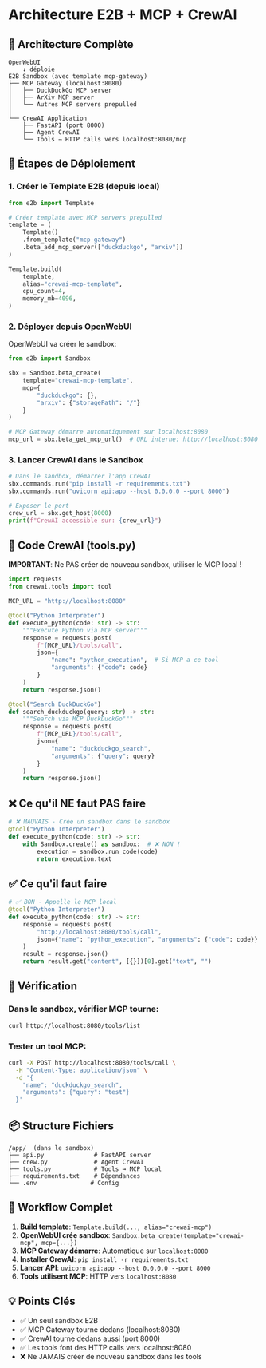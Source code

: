 # Architecture E2B + MCP + CrewAI

## 🎯 Architecture Complète

```
OpenWebUI
    ↓ déploie
E2B Sandbox (avec template mcp-gateway)
├── MCP Gateway (localhost:8080)
│   ├── DuckDuckGo MCP server
│   ├── ArXiv MCP server
│   └── Autres MCP servers prepulled
│
└── CrewAI Application
    ├── FastAPI (port 8000)
    ├── Agent CrewAI
    └── Tools → HTTP calls vers localhost:8080/mcp
```

## 📝 Étapes de Déploiement

### 1. Créer le Template E2B (depuis local)

```python
from e2b import Template

# Créer template avec MCP servers prepulled
template = (
    Template()
    .from_template("mcp-gateway")
    .beta_add_mcp_server(["duckduckgo", "arxiv"])
)

Template.build(
    template,
    alias="crewai-mcp-template",
    cpu_count=4,
    memory_mb=4096,
)
```

### 2. Déployer depuis OpenWebUI

OpenWebUI va créer le sandbox:
```python
from e2b import Sandbox

sbx = Sandbox.beta_create(
    template="crewai-mcp-template",
    mcp={
        "duckduckgo": {},
        "arxiv": {"storagePath": "/"}
    }
)

# MCP Gateway démarre automatiquement sur localhost:8080
mcp_url = sbx.beta_get_mcp_url()  # URL interne: http://localhost:8080
```

### 3. Lancer CrewAI dans le Sandbox

```python
# Dans le sandbox, démarrer l'app CrewAI
sbx.commands.run("pip install -r requirements.txt")
sbx.commands.run("uvicorn api:app --host 0.0.0.0 --port 8000")

# Exposer le port
crew_url = sbx.get_host(8000)
print(f"CrewAI accessible sur: {crew_url}")
```

## 🔧 Code CrewAI (tools.py)

**IMPORTANT**: Ne PAS créer de nouveau sandbox, utiliser le MCP local !

```python
import requests
from crewai.tools import tool

MCP_URL = "http://localhost:8080"

@tool("Python Interpreter")
def execute_python(code: str) -> str:
    """Execute Python via MCP server"""
    response = requests.post(
        f"{MCP_URL}/tools/call",
        json={
            "name": "python_execution",  # Si MCP a ce tool
            "arguments": {"code": code}
        }
    )
    return response.json()

@tool("Search DuckDuckGo")
def search_duckduckgo(query: str) -> str:
    """Search via MCP DuckDuckGo"""
    response = requests.post(
        f"{MCP_URL}/tools/call",
        json={
            "name": "duckduckgo_search",
            "arguments": {"query": query}
        }
    )
    return response.json()
```

## ❌ Ce qu'il NE faut PAS faire

```python
# ❌ MAUVAIS - Crée un sandbox dans le sandbox
@tool("Python Interpreter")
def execute_python(code: str) -> str:
    with Sandbox.create() as sandbox:  # ❌ NON !
        execution = sandbox.run_code(code)
        return execution.text
```

## ✅ Ce qu'il faut faire

```python
# ✅ BON - Appelle le MCP local
@tool("Python Interpreter")
def execute_python(code: str) -> str:
    response = requests.post(
        "http://localhost:8080/tools/call",
        json={"name": "python_execution", "arguments": {"code": code}}
    )
    result = response.json()
    return result.get("content", [{}])[0].get("text", "")
```

## 🧪 Vérification

### Dans le sandbox, vérifier MCP tourne:
```bash
curl http://localhost:8080/tools/list
```

### Tester un tool MCP:
```bash
curl -X POST http://localhost:8080/tools/call \
  -H "Content-Type: application/json" \
  -d '{
    "name": "duckduckgo_search",
    "arguments": {"query": "test"}
  }'
```

## 📦 Structure Fichiers

```
/app/  (dans le sandbox)
├── api.py              # FastAPI server
├── crew.py             # Agent CrewAI
├── tools.py            # Tools → MCP local
├── requirements.txt    # Dépendances
└── .env               # Config
```

## 🚀 Workflow Complet

1. **Build template**: `Template.build(..., alias="crewai-mcp")`
2. **OpenWebUI crée sandbox**: `Sandbox.beta_create(template="crewai-mcp", mcp={...})`
3. **MCP Gateway démarre**: Automatique sur `localhost:8080`
4. **Installer CrewAI**: `pip install -r requirements.txt`
5. **Lancer API**: `uvicorn api:app --host 0.0.0.0 --port 8000`
6. **Tools utilisent MCP**: HTTP vers `localhost:8080`

## 💡 Points Clés

- ✅ Un seul sandbox E2B
- ✅ MCP Gateway tourne dedans (localhost:8080)
- ✅ CrewAI tourne dedans aussi (port 8000)
- ✅ Les tools font des HTTP calls vers localhost:8080
- ❌ Ne JAMAIS créer de nouveau sandbox dans les tools
